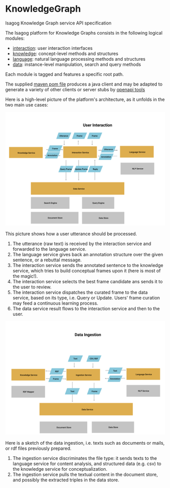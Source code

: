 # KnowledgeGraph
Isagog Knowledge Graph service API specification

The Isagog platform for Knowledge Graphs consists in the following logical modules:

- [interaction](spec/kg-interact.yaml): user interaction interfaces
- [knowledge](spec/kg-knowledge.yaml): concept-level methods and structures
- [language](spec/kg-language.yaml): natural language processing methods and structures
- [data](spec/kg-openapi.yaml): instance-level manipulation, search and query methods


Each module is tagged and features a specific root path.

The supplied [maven pom file](client/pom.xml) produces a java client and may be adapted to generate a variety of other clients or server stubs by [openapi tools](https://github.com/OpenAPITools/openapi-generator)

Here is a high-level picture of the platform's architecture, as it unfolds in the two main use cases:

![User interaction](doc/kg-user-interact.PNG)

This picture shows how a user utterance should be processed.
1. The utterance (raw text) is received by the interaction service and forwarded to the language service.
2. The language service gives back an annotation structure over the given sentence, or a rebuttal message.
3. The interaction service sends the annotated sentence to the knowledge service, which tries to build conceptual frames upon it (here is most of the magic!).
4. The interaction service selects the best frame candidate ans sends it to the user to review.
5. The interaction service dispatches the curated frame to the data service, based on its type, i.e. Query or Update. Users' frame curation may feed a continuous learning process. 
6. The data service result flows to the interaction service and then to the user.



![Data ingestion](doc/kg-data-ingest.PNG)

Here is a sketch of the data ingestion, i.e. texts such as documents or mails, or rdf files previously prepared.
1. The ingestion service discriminates the file type: it sends texts to the language service for content analysis, and structured data (e.g. csv) to the knowledge service for conceptualization.
2. The ingestion service pulls the textual content in the document store, and possibly the extracted triples in the data store.



 






